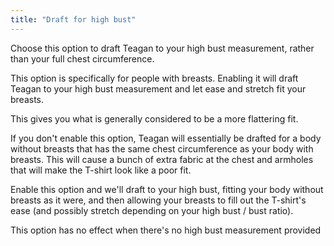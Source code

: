 ```yaml
---
title: "Draft for high bust"
---
```


Choose this option to draft Teagan to your high bust measurement,
rather than your full chest circumference.

This option is specifically for people with breasts. Enabling it
will draft Teagan to your high bust measurement and let ease and
stretch fit your breasts.

This gives you what is generally considered to be a more flattering
fit.

If you don't enable this option, Teagan will essentially be drafted
for a body without breasts that has the same chest circumference as
your body with breasts. This will cause a bunch of extra fabric
at the chest and armholes that will make the T-shirt look like
a poor fit.

Enable this option and we'll draft to your high bust, fitting your
body without breasts as it were, and then allowing your breasts to
fill out the T-shirt's ease (and possibly stretch depending on your
high bust / bust ratio).

<Note>
This option has no effect when there's no high bust measurement provided
</Note>




